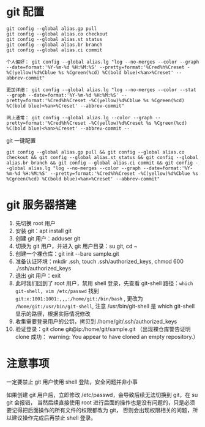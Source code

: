 # git 配置
```
git config --global alias.gp pull
git config --global alias.co checkout
git config --global alias.st status
git config --global alias.br branch
git config --global alias.ci commit

个人偏好： git config --global alias.lg "log --no-merges --color --graph --date=format:'%Y-%m-%d %H:%M:%S' --pretty=format:'%Cred%h%Creset -%C(yellow)%d%Cblue %s %Cgreen(%cd) %C(bold blue)<%an>%Creset' --abbrev-commit"

更加详细： git config --global alias.lg "log --no-merges --color --stat --graph --date=format:'%Y-%m-%d %H:%M:%S' --pretty=format:'%Cred%h%Creset -%C(yellow)%d%Cblue %s %Cgreen(%cd) %C(bold blue)<%an>%Creset' --abbrev-commit"

网上通常： git config --global alias.lg --color --graph --pretty=format:'%Cred%h%Creset -%C(yellow)%d%Creset %s %Cgreen(%cd) %C(bold blue)<%an>%Creset' --abbrev-commit --
```
git 一键配置

```
git config --global alias.gp pull && git config --global alias.co checkout && git config --global alias.st status && git config --global alias.br branch && git config --global alias.ci commit && git config --global alias.lg "log --no-merges --color --graph --date=format:'%Y-%m-%d %H:%M:%S' --pretty=format:'%Cred%h%Creset -%C(yellow)%d%Cblue %s %Cgreen(%cd) %C(bold blue)<%an>%Creset' --abbrev-commit"
```

# git 服务器搭建
1. 先切换 root 用户
2. 安装 git：apt install git
3. 创建 git 用户：adduser git
4. 切换为 git 用户，并进入 git 用户目录：su git, cd ~
5. 创建一个裸仓库：git init --bare sample.git
6. 准备认证环境：mkdir .ssh, touch .ssh/authorized_keys, chmod 600 ./ssh/authorized_keys
7. 退出 git 用户：exit
8. 此时我们回到了 root 用户，禁用 shell 登录，先查看 git-shell 路径：`which git-shell, vim /etc/passwd`
   找到 `git:x:1001:1001:,,,:/home/git:/bin/bash` , 更改为 `/home/git:/usr/bin/git-shell`, 注意 /usr/bin/git-shell 是 which git-shell 显示的路径，根据实际情况修改
9. 收集需要登录用户的公钥，拷贝到 /home/git/.ssh/authorized_keys
10. 验证登录：git clone git@ip:/home/git/sample.git （出现裸仓库警告证明 clone 成功： warning: You appear to have cloned an empty repository.）

# 注意事项
一定要禁止 git 用户使用 shell 登陆，安全问题并非小事

如果创建 git 用户后，立即修改 /etc/passwd，会导致后续无法切换到 git，在 su git 会报错，
当然后续直接使用 root 进行后面的操作也是没有问题的，只是必须要记得把后面操作的所有文件的权限都改为 git，
否则会出现权限相关的问题，所以建议操作完成后再禁止 shell 登录。

